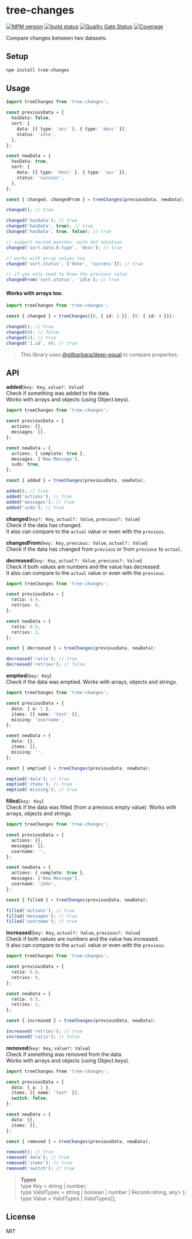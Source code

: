 # tree-changes

[![NPM version](https://badge.fury.io/js/tree-changes.svg)](https://www.npmjs.com/package/tree-changes) [![build status](https://travis-ci.org/gilbarbara/tree-changes.svg)](https://travis-ci.org/gilbarbara/tree-changes) [![Quality Gate Status](https://sonarcloud.io/api/project_badges/measure?project=gilbarbara_tree-changes&metric=alert_status)](https://sonarcloud.io/summary/new_code?id=gilbarbara_tree-changes) [![Coverage](https://sonarcloud.io/api/project_badges/measure?project=gilbarbara_tree-changes&metric=coverage)](https://sonarcloud.io/summary/new_code?id=gilbarbara_tree-changes)

Compare changes between two datasets.

## Setup

```bash
npm install tree-changes
```

## Usage

```ts
import treeChanges from 'tree-changes';

const previousData = {
  hasData: false,
  sort: {
    data: [{ type: 'asc' }, { type: 'desc' }],
    status: 'idle',
  },
};

const newData = {
  hasData: true,
  sort: {
    data: [{ type: 'desc' }, { type: 'asc' }],
    status: 'success',
  },
};

const { changed, changedFrom } = treeChanges(previousData, newData);

changed(); // true

changed('hasData'); // true
changed('hasData', true); // true
changed('hasData', true, false); // true

// support nested matches. with dot notation
changed('sort.data.0.type', 'desc'); // true

// works with array values too
changed('sort.status', ['done', 'success']); // true

// if you only need to know the previous value 
changedFrom('sort.status', 'idle'); // true
```

#### Works with arrays too.

```typescript
import treeChanges from 'tree-changes';

const { changed } = treeChanges([0, { id: 2 }], [0, { id: 4 }]);

changed(); // true
changed(0); // false
changed(1); // true
changed('1.id', 4); // true
```

> This library uses [@gilbarbara/deep-equal](https://github.com/gilbarbara/deep-equal) to compare properties.

## API

**added**(`key: Key`, `value?: Value`)  
Check if something was added to the data.  
Works with arrays and objects (using Object.keys).

```typescript
import treeChanges from 'tree-changes';

const previousData = {
  actions: {},
  messages: [],
};

const newData = {
  actions: { complete: true },
  messages: ['New Message'],
  sudo: true,
};

const { added } = treeChanges(previousData, newData);

added(); // true
added('actions'); // true
added('messages'); // true
added('sudo'); // true
```

**changed**(`key?: Key`, `actual?: Value`, `previous?: Value`)  
Check if the data has changed.  
It also can compare to the `actual` value or even with the `previous`.

**changedFrom**(`key: Key`, `previous: Value`, `actual?: Value`)  
Check if the data has changed from `previous` or from `previous` to `actual`.

**decreased**(`key: Key`, `actual?: Value`, `previous?: Value`)  
Check if both values are numbers and the value has decreased.  
It also can compare to the `actual` value or even with the `previous`.

```typescript
import treeChanges from 'tree-changes';

const previousData = {
  ratio: 0.9,
  retries: 0,
};

const newData = {
  ratio: 0.5,
  retries: 1,
};

const { decreased } = treeChanges(previousData, newData);

decreased('ratio'); // true
decreased('retries'); // false
```

**emptied**(`key: Key`)  
Check if the data was emptied. Works with arrays, objects and strings.

```typescript
import treeChanges from 'tree-changes';

const previousData = {
  data: { a: 1 },
  items: [{ name: 'test' }],
  missing: 'username',
};

const newData = {
  data: {},
  items: [],
  missing: '',
};

const { emptied } = treeChanges(previousData, newData);

emptied('data'); // true
emptied('items'); // true
emptied('missing'); // true
```

**filled**(`key: Key`)  
Check if the data was filled (from a previous empty value). Works with arrays, objects and strings.

```typescript
import treeChanges from 'tree-changes';

const previousData = {
  actions: {},
  messages: [],
  username: '',
};

const newData = {
  actions: { complete: true },
  messages: ['New Message'],
  username: 'John',
};

const { filled } = treeChanges(previousData, newData);

filled('actions'); // true
filled('messages'); // true
filled('username'); // true
```

**increased**(`key: Key`, `actual?: Value`, `previous?: Value`)  
Check if both values are numbers and the value has increased.  
It also can compare to the `actual` value or even with the `previous`.

```typescript
import treeChanges from 'tree-changes';

const previousData = {
  ratio: 0.9,
  retries: 0,
};

const newData = {
  ratio: 0.5,
  retries: 1,
};

const { increased } = treeChanges(previousData, newData);

increased('retries'); // true
increased('ratio'); // false
```

**removed**(`key: Key`, `value?: Value`)  
Check if something was removed from the data.  
Works with arrays and objects (using Object.keys).

```typescript
import treeChanges from 'tree-changes';

const previousData = {
  data: { a: 1 },
  items: [{ name: 'test' }],
  switch: false,
};

const newData = {
  data: {},
  items: [],
};

const { removed } = treeChanges(previousData, newData);

removed(); // true
removed('data'); // true
removed('items'); // true
removed('switch'); // true
```

> **Types**  
> type Key = string | number;  
> type ValidTypes = string | boolean | number | Record<string, any> };  
> type Value = ValidTypes | ValidTypes[];

## License

MIT
